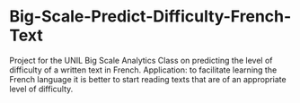 # Big-Scale-Predict-Difficulty-French-Text
Project for the UNIL Big Scale Analytics Class on predicting the level of difficulty of a written text in French.
Application: to facilitate learning the French language it is better to start reading texts that are of an appropriate level of difficulty.

